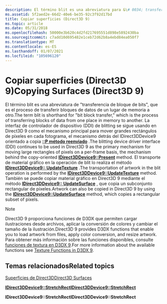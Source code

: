 ```yaml
---
description: El término blit es una abreviatura para &\# 0034; transferencia de bloque de bits, &\# 0034; que es el proceso de transferir bloques de datos de un lugar de memoria a otro.
ms.assetid: 5f2aed2e-66d2-40e6-be35-92c3f92d17bd
title: Copiar superficies (Direct3D 9)
ms.topic: article
ms.date: 05/31/2018
ms.openlocfilehash: 50000e3b620c4d2fd217695551d898e5892430ba
ms.sourcegitcommit: c7add10d695482e1ceb72d62b8a4ebd84ea050f7
ms.translationtype: MT
ms.contentlocale: es-ES
ms.lasthandoff: 01/07/2021
ms.locfileid: "105696120"
---
```

# <a name="copying-surfaces-direct3d-9"></a><span data-ttu-id="773a6-103">Copiar superficies (Direct3D 9)</span><span class="sxs-lookup"><span data-stu-id="773a6-103">Copying Surfaces (Direct3D 9)</span></span>

<span data-ttu-id="773a6-104">El término blit es una abreviatura de "transferencia de bloque de bits", que es el proceso de transferir bloques de datos de un lugar de memoria a otro.</span><span class="sxs-lookup"><span data-stu-id="773a6-104">The term blit is shorthand for "bit block transfer," which is the process of transferring blocks of data from one place in memory to another.</span></span> <span data-ttu-id="773a6-105">La interfaz de controlador de dispositivo (DDI) de blitting se sigue usando en Direct3D 9 como el mecanismo principal para mover grandes rectángulos de píxeles en cada fotograma, el mecanismo detrás del IDirect3DDevice9 orientado a copia [**::P método reenviado**](/windows/desktop/api) .</span><span class="sxs-lookup"><span data-stu-id="773a6-105">The blitting device driver interface (DDI) continues to be used in Direct3D 9 as the primary mechanism for moving large rectangles of pixels on a per-frame basis, the mechanism behind the copy-oriented [**IDirect3DDevice9::Present**](/windows/desktop/api) method.</span></span> <span data-ttu-id="773a6-106">El transporte de material gráfico en la operación de blit lo realiza el método [**IDirect3DDevice9:: UpdateTexture**](/windows/desktop/api) .</span><span class="sxs-lookup"><span data-stu-id="773a6-106">The transportation of artwork in the blit operation is performed by the [**IDirect3DDevice9::UpdateTexture**](/windows/desktop/api) method.</span></span> <span data-ttu-id="773a6-107">También se puede copiar material gráfico en Direct3D 9 mediante el método [**IDirect3DDevice9:: UpdateSurface**](/windows/win32/api/d3d9helper/nf-d3d9helper-idirect3ddevice9-updatesurface) , que copia un subconjunto rectangular de píxeles.</span><span class="sxs-lookup"><span data-stu-id="773a6-107">Artwork can also be copied in Direct3D 9 by using the [**IDirect3DDevice9::UpdateSurface**](/windows/win32/api/d3d9helper/nf-d3d9helper-idirect3ddevice9-updatesurface) method, which copies a rectangular subset of pixels.</span></span>

> [!Note]  
> <span data-ttu-id="773a6-108">Direct3D 9 proporciona funciones de D3DX que permiten cargar ilustraciones desde archivos, aplicar la conversión de colores y cambiar el tamaño de la ilustración.</span><span class="sxs-lookup"><span data-stu-id="773a6-108">Direct3D 9 provides D3DX functions that enable you to load artwork from files, apply color conversion, and resize artwork.</span></span> <span data-ttu-id="773a6-109">Para obtener más información sobre las funciones disponibles, consulte [funciones de textura en D3DX 9](dx9-graphics-reference-d3dx-functions-texture.md).</span><span class="sxs-lookup"><span data-stu-id="773a6-109">For more information about the available functions see [Texture Functions in D3DX 9](dx9-graphics-reference-d3dx-functions-texture.md).</span></span>

 

## <a name="related-topics"></a><span data-ttu-id="773a6-110">Temas relacionados</span><span class="sxs-lookup"><span data-stu-id="773a6-110">Related topics</span></span>

<dl> <dt>

[<span data-ttu-id="773a6-111">Superficies de Direct3D</span><span class="sxs-lookup"><span data-stu-id="773a6-111">Direct3D Surfaces</span></span>](direct3d-surfaces.md)
</dt> <dt>

[<span data-ttu-id="773a6-112">**IDirect3DDevice9::StretchRect**</span><span class="sxs-lookup"><span data-stu-id="773a6-112">**IDirect3DDevice9::StretchRect**</span></span>](/windows/win32/api/d3d9helper/nf-d3d9helper-idirect3ddevice9-stretchrect)
</dt> <dt>

<span data-ttu-id="773a6-113">**IDirect3DDevice9::StretchRect**</span><span class="sxs-lookup"><span data-stu-id="773a6-113">**IDirect3DDevice9::StretchRect**</span></span>
</dt> </dl>

 

 
